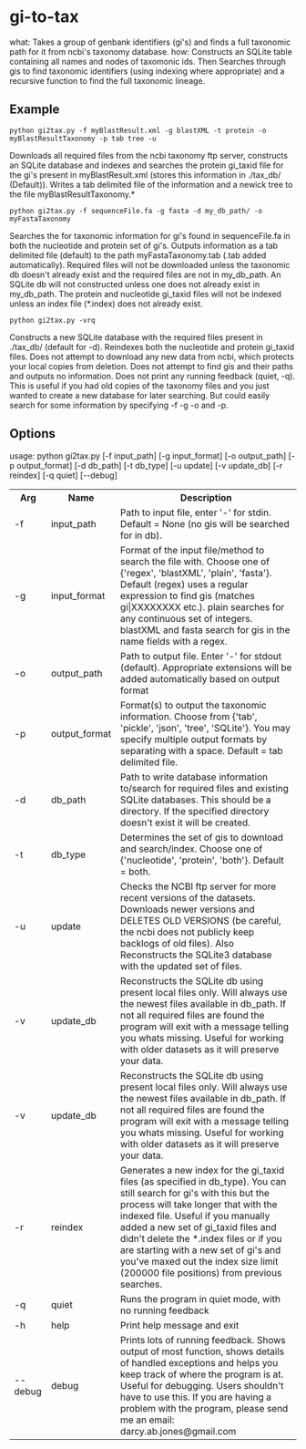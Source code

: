 gi-to-tax
=========

what: Takes a group of genbank identifiers (gi's) and finds a full taxonomic path for it from ncbi's taxonomy database.
how: Constructs an SQLite table containing all names and nodes of taxomonic ids. Then Searches through gis to find taxonomic identifiers (using indexing where appropriate) and a recursive function to find the full taxonomic lineage.


Example
-------------------------

	python gi2tax.py -f myBlastResult.xml -g blastXML -t protein -o myBlastResultTaxonomy -p tab tree -u

Downloads all required files from the ncbi taxonomy ftp server, constructs an SQLite database and indexes and searches the protein gi_taxid file for the gi's present in myBlastResult.xml (stores this information in ./tax_db/ (Default)). Writes a tab delimited file of the information and a newick tree to the file myBlastResultTaxonomy.*

	python gi2tax.py -f sequenceFile.fa -g fasta -d my_db_path/ -o myFastaTaxonomy

Searches the for taxonomic information for gi's found in sequenceFile.fa in both the nucleotide and protein set of gi's. Outputs information as a tab delimited file (default) to the path myFastaTaxonomy.tab (.tab added automatically). Required files will not be downloaded unless the taxonomic db doesn't already exist and the required files are not in my_db_path. An SQLite db will not constructed unless one does not already exist in my_db_path. The protein and nucleotide gi_taxid files will not be indexed unless an index file (*.index) does not already exist.

	python gi2tax.py -vrq

Constructs a new SQLite database with the required files present in ./tax_db/ (default for -d). Reindexes both the nucleotide and protein gi_taxid files. Does not attempt to download any new data from ncbi, which protects your local copies from deletion. Does not attempt to find gis and their paths and outputs no information. Does not print any running feedback (quiet, -q). This is useful if you had old copies of the taxonomy files and you just wanted to create a new database for later searching. But could easily search for some information by specifying -f -g -o and -p.


Options
-------------------------

usage: python gi2tax.py [-f input_path] [-g input_format] [-o output_path] [-p output_format] [-d db_path] [-t db_type] [-u update] [-v update_db] [-r reindex] [-q quiet] [--debug]

<table>

  <tr>
	<th>Arg</th><th>Name</th><th>Description</th>
  </tr>
  
  <tr>
	<td>-f</td><td>input_path</td><td>Path to input file, enter '-' for stdin. Default = None (no gis will be searched for in db).</td>
  </tr>
  
  <tr>
	<td>-g</td><td>input_format</td><td>Format of the input file/method to search the file with. Choose one of {'regex', 'blastXML', 'plain', 'fasta'}. Default (regex) uses a regular expression to find gis (matches gi|XXXXXXXX etc.). plain searches for any continuous set of integers. blastXML and fasta search for gis in the name fields with a regex.</td>
  </tr>

  <tr>
	<td>-o</td><td>output_path</td><td>Path to output file. Enter '-' for stdout (default). Appropriate extensions will be added automatically based on output format</td>
  </tr>

  <tr>
	<td>-p</td><td>output_format</td><td>Format(s) to output the taxonomic information. Choose from {'tab', 'pickle', 'json', 'tree', 'SQLite'}. You may specify multiple output formats by separating with a space. Default = tab delimited file.</td>
  </tr>

  <tr>
    <td>-d</td><td>db_path</td><td>Path to write database information to/search for required files and existing SQLite databases. This should be a directory. If the specified directory doesn't exist it will be created.</td>
  </tr>

  <tr>
    <td>-t</td><td>db_type</td><td>Determines the set of gis to download and search/index. Choose one of {'nucleotide', 'protein', 'both'}. Default = both.</td>
  </tr>

  <tr>
    <td>-u</td><td>update</td><td>Checks the NCBI ftp server for more recent versions of the datasets. Downloads newer versions and DELETES OLD VERSIONS (be careful, the ncbi does not publicly keep backlogs of old files). Also Reconstructs the SQLite3 database with the updated set of files.</td>
  </tr>

  <tr>
    <td>-v</td><td>update_db</td><td>Reconstructs the SQLite db using present local files only. Will always use the newest files available in db_path. If not all required files are found the program will exit with a message telling you whats missing. Useful for working with older datasets as it will preserve your data.</td>
  </tr>
  
  <tr>
   <td>-v</td><td>update_db</td><td>Reconstructs the SQLite db using present local files only. Will always use the newest files available in db_path. If not all required files are found the program will exit with a message telling you whats missing. Useful for working with older datasets as it will preserve your data.</td>
  </tr>
  
  <tr>
   <td>-r</td><td>reindex</td><td>Generates a new index for the gi_taxid files (as specified in db_type). You can still search for gi's with this but the process will take longer that with the indexed file. Useful if you manually added a new set of gi_taxid files and didn't delete the *.index files or if you are starting with a new set of gi's and you've maxed out the index size limit (200000 file positions)  from previous searches.</td>
  </tr>
  
  <tr>
    <td>-q</td><td>quiet</td><td>Runs the program in quiet mode, with no running feedback</td>
  </tr>
  
  <tr>
    <td>-h</td><td>help</td><td>Print help message and exit</td>
  </tr>

  <tr>
    <td>--debug</td><td>debug</td><td>Prints lots of running feedback. Shows output of most function, shows details of handled exceptions and helps you keep track of where the program is at. Useful for debugging. Users shouldn't have to use this. If you are having a problem with the program, please send me an email: darcy.ab.jones@gmail.com</td>
  </tr>

</table>